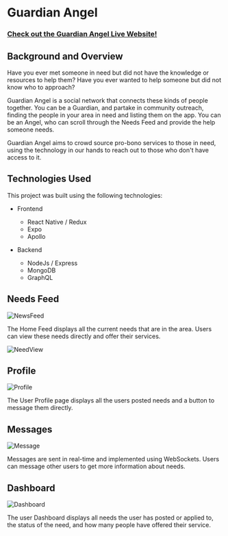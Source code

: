 # Guardian Angel

### [Check out the Guardian Angel Live Website!](http://guardian-angel.herokuapp.com)

## Background and Overview

Have you ever met someone in need but did not have the knowledge or resources to help them?
Have you ever wanted to help someone but did not know who to approach?

Guardian Angel is a social network that connects these kinds of people together.
You can be a Guardian, and partake in community outreach, finding the people in your area in need and listing them on the app.
You can be an Angel, who can scroll through the Needs Feed and provide the help someone needs.

Guardian Angel aims to crowd source pro-bono services to those in need, using the technology in our hands to reach out to those who don't have access to it.

## Technologies Used

This project was built using the following technologies:
* Frontend
  * React Native / Redux
  * Expo
  * Apollo

* Backend
  * NodeJs / Express
  * MongoDB
  * GraphQL

## Needs Feed

![NewsFeed](./docs/gifs/NewsFeed.gif)

The Home Feed displays all the current needs that are in the area. Users can view these needs directly and offer their services.

![NeedView](./docs/gifs/NeedView.gif)

## Profile

![Profile](./docs/gifs/gif.gif)

The User Profile page displays all the users posted needs and a button to message them directly.

## Messages

![Message](./docs/gifs/Message.gif)

Messages are sent in real-time and implemented using WebSockets. Users can message other users to get more information about needs.

## Dashboard

![Dashboard](./docs/gifs/Dashboard.gif)

The user Dashboard displays all needs the user has posted or applied to, the status of the need, and how many people have offered their service.
